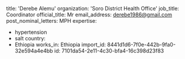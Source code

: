 title: 'Derebe Alemu'
organization: 'Soro District Health Office'
job_title: Coordinator
official_title: Mr
email_address: derebe1986@gmail.com
post_nominal_letters: MPH
expertise:
  - hypertension
  - salt
country:
  - Ethiopia
works_in: Ethiopia
import_id: 8441d1d6-7f0e-442b-9fa0-32e594a4e4bb
id: 7101da54-2e11-4c30-bfa4-16c398d23f83
